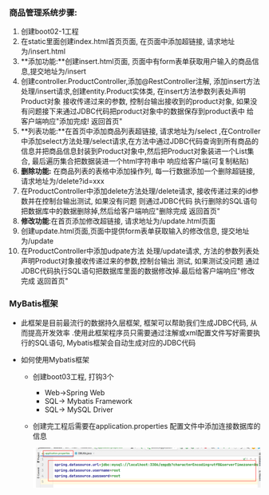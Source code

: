 ### 商品管理系统步骤:

1. 创建boot02-1工程   
2. 在static里面创建index.html首页页面, 在页面中添加超链接, 请求地址为/insert.html
3. **添加功能:**创建insert.html页面, 页面中有form表单获取用户输入的商品信息,提交地址为/insert
4. 创建controller.ProductController,添加@RestController注解, 添加insert方法处理/insert请求,创建entity.Product实体类,  在insert方法参数列表处声明Product对象 接收传递过来的参数, 控制台输出接收到的product对象, 如果没有问题接下来通过JDBC代码把product对象中的数据保存到product表中 给客户端响应"添加完成! 返回首页"
5. **列表功能:**在首页中添加商品列表超链接, 请求地址为/select ,在Controller中添加select方法处理/select请求,在方法中通过JDBC代码查询到所有商品的信息并把商品信息封装到Product对象中,然后把Product对象装进一个List集合,  最后遍历集合把数据装进一个html字符串中 响应给客户端(可复制粘贴)
6. **删除功能:** 在商品列表的表格中添加操作列, 每一行数据添加一个删除超链接, 请求地址为/delete?id=xxx
7. 在ProductController中添加delete方法处理/delete请求, 接收传递过来的id参数并在控制台输出测试, 如果没有问题 则通过JDBC代码 执行删除的SQL语句 把数据库中的数据删除掉,然后给客户端响应"删除完成 返回首页"
8. **修改功能**:在首页添加修改超链接, 请求地址为/update.html页面
9. 创建update.html页面,页面中提供form表单获取输入的修改信息, 提交地址为/update
10. 在ProductController中添加udpate方法 处理/update请求, 方法的参数列表处声明Product对象接收传递过来的参数,控制台输出 测试, 如果测试没问题 通过JDBC代码执行SQL语句把数据库里面的数据修改掉.最后给客户端响应"修改完成 返回首页"



### MyBatis框架

- 此框架是目前最流行的数据持久层框架, 框架可以帮助我们生成JDBC代码, 从而提高开发效率 .使用此框架程序员只需要通过注解或xml配置文件写好需要执行的SQL语句, Mybatis框架会自动生成对应的JDBC代码  

- 如何使用Mybatis框架

  - 创建boot03工程, 打钩3个

    - Web->Spring Web
    - SQL-> Mybatis Framework
    - SQL-> MySQL Driver 

  - 创建完工程后需要在application.properties 配置文件中添加连接数据库的信息
  
    ![image-20220907164024704](day02.assets/image-20220907164024704.png)

​			